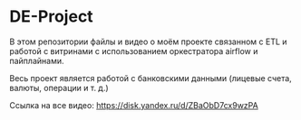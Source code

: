 # DE-Project
В этом репозитории файлы и видео о моём проекте связанном с ETL и работой с витринами с использованием оркестратора airflow и пайплайнами.

Весь проект является работой с банковскими данными (лицевые счета, валюты, операции и т. д.)

Ссылка на все видео: https://disk.yandex.ru/d/ZBaObD7cx9wzPA
